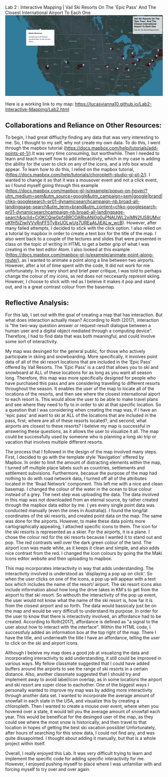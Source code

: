 Lab 2 : Interactive Mapping | Vail Ski Resorts On The 'Epic Pass' And The Closest International Airport To Each One
![alt text](https://github.com/lucasvianna10/Markdown-Lab-2/blob/master/Screen%20Shot%202020-03-09%20at%202.52.56%20PM.png "Logo Title Text 1")

Here is a working link to my map: https://lucasvianna10.github.io/Lab2-Interactive-Mapping/Lab2.html

Collaborations and Reliance on Other Resources:
-
  To begin, I had great diffiuclty finding any data that was very interesting to me. So, I thought to my self, why not create my own data. To do this, I went through the mapbox tutorial (https://docs.mapbox.com/help/tutorials/add-points-pt-1/).It was very time consuming, but worthwhile. Then I needed to learn and teach myself how to add interacitivty, which in my case is adding the ability for the user to click on any of the icons, and a info box would appear. To learn how to do this, I relied on the mapbox tutorial, (https://docs.mapbox.com/help/tutorials/choropleth-studio-gl-pt-2/). I wanted to change it so that it was a mousover event and not a click event, so I found myself going through this example (https://docs.mapbox.com/mapbox-gl-js/example/popup-on-hover/?utm_medium=sem&utm_source=google&utm_campaign=sem|google|brand|chko-googlesearch-pr01-dynamicsearchcampaign-nb.broad-all-landingpage-search&utm_term=brand&utm_content=chko-googlesearch-pr01-dynamicsearchcampaign-nb.broad-all-landingpage-search&gclid=Cj0KCQjw0pfzBRCOARIsANi0g0uPNAUWL2xiMN2fJS8UMvroKfH5iZiwIVVvRnFF5Ty8xUOLwUg7UREaAtJjEALw_wcB). However, after many failed attempts, I decided to stick with the click option. I also relied on a tutorial by mapbox in order to create a text box for the title of the map. I also went back to a couple of the lectures and slides that were presented in class on the topic of writing in HTML to get a better grip of what I was creating in the text editor Atom. I also looked at this example (https://docs.mapbox.com/mapbox-gl-js/example/animate-point-along-route/), as I wanted to animate a point along a line between two airports. However, after a lot of time spent with the code, It did not work for me unfortunately. In my very short and brief peer critique, I was told to perhaps change the colour of my icons, as red does not neccesarily represnt skiing. However, I choose to stick with red as I beleive it makes it pop and stand out, and is a great contrast colour from the basemap. 
  
 
 Reflective Analysis:
 -
  For this lab, I set out with the goal of creating a map that has interaction. But what does interaction actually mean? According to Roth (2017), interaction is "the two-way question answer or request-result dialogue between a human user and a digital object mediated through a computing device". Therefore, I had to find data that was both meaningful, and could involve some sort of interactivity.
  
 My map was desinged for the general public, for those who actively participate in skiing and snowboarding. More specifically, it involves point data of all of the ski resort locations that are included in the 'Epic Pass' offered by Vail Resorts. The 'Epic Pass' is a card that allows you to ski and snowboard at ALL of these locations for as long as you want all season long. Therefore, this map was more specifically designed for people who have purchased this pass and are considering travelling to different resorts throughout the season. It enables the user of the map to locate all of the locations of the resorts, and then see where the closest international aiport to each resort is. This would allow the user to be able to make travel plans and see where they need to fly to in order to ski at that specific location. So a question that I was considering when creating the map was, if I have an 'epic pass' and want to ski at ALL of the locations that are included in the pass, first; where are all of these resorts located?, and second; what airports are closest to these resorts? I beleive my map is successful in answering these questions, as it allows the user to visualize it all. The map could be successfully used by someone who is planning a long ski trip or vacation that involves multiple different resorts. 
 
 The process that I followed in the design of the map involved many steps. First, I decided to go with the template style 'Navigation' offered by Mapbox. In order to limit the amount of distracting elements within the map, I turned off multiple place labels such as countries, settlements and settlement subvisions. Furthermore, becasue the purpose of the map had nothing to do with road network data, I turned off all of the attributes located in the 'Road Network' component. This left me with a nice and clean basemap. I changed the colour of the water in the ocean to blue colour instead of a grey. The next step was uploading the data. The data involved in this map was not downloaded from an eternal source, by rather created through the mapbox data editor by me. ( yes every single point data was conducted manually (even the ones in Australia)). I found the long/lat coordinates of the ski resorts, and created point data on the map. The same was done for the airports. However, to make these data points more cartographically appealing, I attached specific icons to them. The icon for the ski resorts is represented as a skier. For the airports, it is a plane. I chose the colour red for the ski resorts because I wanted it to stand out and pop. The red contrasts well over the dark green colour of the land. The airport icon was made white, as it keeps it clean and simple, and also adds nice contrast from the red. I changed the icon colours by going the the Maki Icons editor website and then uploading to mapbox. 
 
 This map incorporates interactivity in way that adds understanding. The interactivity involved is understood as 'displaying a pop up on click'. So when the user clicks on one of the icons, a pop up will appear with a text box which includes the name of the resort/ airport. The ski resort icons also include information about how long the drive takes in KM's to get from the airport to that ski resort. So withouth the interactivity of the pop up event, the user would not know what the name of the ski resort is, how far it is from the closest airport and so forth. The data would bassicaly just be on the map and would be very difficult to understand its purpose. In order for the user to know that there is interactivity involved, an affordance had to be created. According to Roth(2017), affordance is defined as "a signal to the user about how to interact with the interface". Within the HTML code, I successfuly added an information box at the top right of the map. There I have the title, and underneath the title I have an affordance, telling the user to click on the ski and airport icons. 
 
 Although I beleive my map does a good job at visualizng the data and incorporating interactivity to add understanding, it still could be improved in various ways. My fellow classmate suggested that I could have added buffers around the airports to see the range of ski resorts in a certain distance. Also, another classmate suggested that I should try and implement away to avoid label/icon overlap, as in some locations the airport and ski resort are super close to eachother. One of the biggest ways I personally wanted to improve my map was by adding more interactivity through another data set. I wanted to incorporate the average amount of snowfall in each state in the USA, and visualize this by creating a chloropleth. Then I wanted to create a mouse over event, where when you hovered over a state, it would tell you the average amount of snowfall each year. This would be beneifical for the desinged user of the map, as they could see where the most snow is historically, and then travel to that location in hopes of getting the best ski vacation possible! Unfortunately, after hours of searching for this snow data, I could not find any, and was quite dissapointed. I thought about adding it manually, but that is a whole project within itself. 
 
 Overall, I really enjoyed this Lab. It was very difficult trying to learn and implement the specific code for adding specific interactivity for me. However, I enjoyed pushing myself to place where I was unfamiliar with and forcing myself to try over and over again. 
 
 
  
